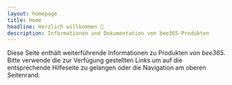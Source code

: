 ```yaml
---
layout: homepage
title: Home
headline: Herzlich willkommen 👋
description: Informationen und Dokumentation von bee365-Produkten
---
```


Diese Seite enthält weiterführende Informationen zu Produkten von _bee365_. Bitte 
verwende die zur Verfügung gestellten Links um auf die entsprechende Hilfeseite 
zu gelangen oder die Navigation am oberen Seitenrand.
